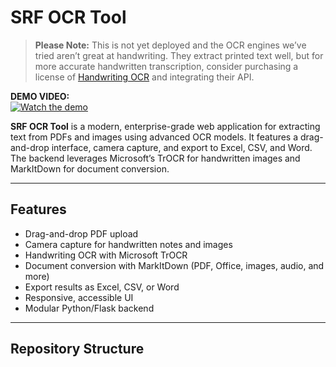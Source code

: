 # SRF OCR Tool

> **Please Note:** This is not yet deployed and the OCR engines we’ve tried aren’t great at handwriting. They extract printed text well, but for more accurate handwritten transcription, consider purchasing a license of [Handwriting OCR](https://www.handwritingocr.com/) and integrating their API.

**DEMO VIDEO:**  
[![Watch the demo](https://i.ytimg.com/vi/9CDuV0Dphu4/maxresdefault.jpg)](https://youtu.be/9CDuV0Dphu4)

**SRF OCR Tool** is a modern, enterprise-grade web application for extracting text from PDFs and images using advanced OCR models. It features a drag-and-drop interface, camera capture, and export to Excel, CSV, and Word. The backend leverages Microsoft’s TrOCR for handwritten images and MarkItDown for document conversion.

---

## Features

- Drag-and-drop PDF upload  
- Camera capture for handwritten notes and images  
- Handwriting OCR with Microsoft TrOCR  
- Document conversion with MarkItDown (PDF, Office, images, audio, and more)  
- Export results as Excel, CSV, or Word  
- Responsive, accessible UI  
- Modular Python/Flask backend  

---

## Repository Structure

